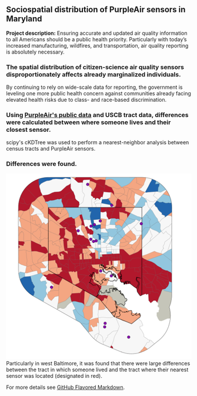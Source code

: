 ## Sociospatial distribution of PurpleAir sensors in Maryland

**Project description:** Ensuring accurate and updated air quality information to all Americans should be a public health priority. Particularly with today’s increased manufacturing, wildfires, and transportation, air quality reporting is absolutely necessary.

### The spatial distribution of citizen-science air quality sensors disproportionately affects already marginalized individuals.

By continuing to rely on wide-scale data for reporting, the government is leveling one more public health concern against communities already facing elevated health risks due to class- and race-based discrimination.


### Using [PurpleAir's public data](https://map.purpleair.com/) and USCB tract data, differences were calculated between where someone lives and their closest sensor.

scipy's cKDTree was used to perform a nearest-neighbor analysis between census tracts and PurpleAir sensors.

### Differences were found.

<img src="dss/it worked MHI.png?raw=true"/> <br> Particularly in west Baltimore, it was found that there were large differences between the tract in which someone lived and the tract where their nearest sensor was located (designated in red).

For more details see [GitHub Flavored Markdown](https://guides.github.com/features/mastering-markdown/).
